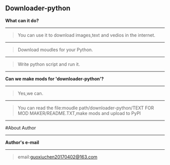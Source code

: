 Downloader-python
---
**What can it do?**
***
>You can use it to download images,text and vedios in the internet.
---
>Download moudles for your Python.
---
>Write python script and run it.
***
**Can we make mods for 'downloader-python'?**
***
>Yes,we can.
---
>You can read the file:moudle path/downloader-python/TEXT FOR MOD MAKER/README.TXT,make mods and upload to PyPI
---
#About Author
***
**Author's e-mail**
***
>email:guoxiuchen20170402@163.com









